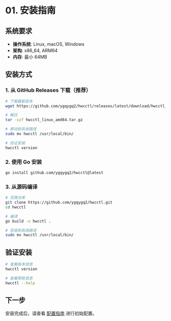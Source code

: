 # 01. 安装指南

## 系统要求

- **操作系统**: Linux, macOS, Windows
- **架构**: x86_64, ARM64
- **内存**: 最小 64MB

## 安装方式

### 1. 从 GitHub Releases 下载（推荐）

```bash
# 下载最新版本
wget https://github.com/ygqygq2/hwcctl/releases/latest/download/hwcctl_linux_amd64.tar.gz

# 解压
tar -xzf hwcctl_linux_amd64.tar.gz

# 移动到系统路径
sudo mv hwcctl /usr/local/bin/

# 验证安装
hwcctl version
```

### 2. 使用 Go 安装

```bash
go install github.com/ygqygq2/hwcctl@latest
```

### 3. 从源码编译

```bash
# 克隆仓库
git clone https://github.com/ygqygq2/hwcctl.git
cd hwcctl

# 编译
go build -o hwcctl .

# 安装到系统路径
sudo mv hwcctl /usr/local/bin/
```

## 验证安装

```bash
# 查看版本信息
hwcctl version

# 查看帮助信息
hwcctl --help
```

## 下一步

安装完成后，请查看 [配置指南](./03-configuration.md) 进行初始配置。
